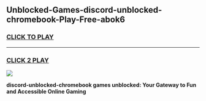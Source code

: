 
## Unblocked-Games-discord-unblocked-chromebook-Play-Free-abok6
<h3>
<a href="https://premium76.site?title=discord-unblocked-chromebook&ref=23A">CLICK TO PLAY</a></h3>
<hr>

<h3>
<a href="https://premium76.site?title=discord-unblocked-chromebook&ref=23A">CLICK 2 PLAY</a>
  
</h3>

<a href="https://premium76.site?title=discord-unblocked-chromebook&ref=23A"><img src="https://clearcache.store/games.png"></a>


**discord-unblocked-chromebook games unblocked: Your Gateway to Fun and Accessible Online Gaming**
